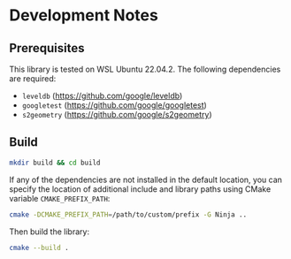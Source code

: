 # Development Notes

## Prerequisites

This library is tested on WSL Ubuntu 22.04.2. The following dependencies are required:

- `leveldb` (https://github.com/google/leveldb)
- `googletest` (https://github.com/google/googletest)
- `s2geometry` (https://github.com/google/s2geometry)

## Build

```bash
mkdir build && cd build
```

If any of the dependencies are not installed in the default location, you can specify the location of additional include and library paths using CMake variable `CMAKE_PREFIX_PATH`:

```bash
cmake -DCMAKE_PREFIX_PATH=/path/to/custom/prefix -G Ninja ..
```

Then build the library:

```bash
cmake --build .
```

